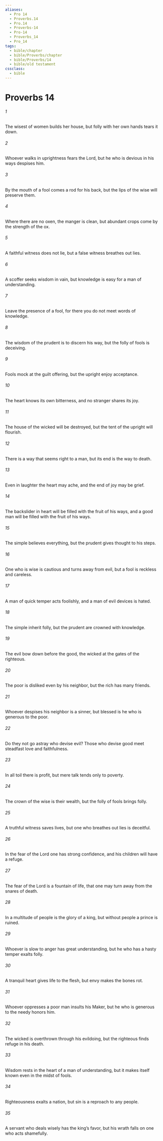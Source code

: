 ```yaml
---
aliases:
  - Pro 14
  - Proverbs.14
  - Pro.14
  - Proverbs-14
  - Pro-14
  - Proverbs_14
  - Pro_14
tags:
  - bible/chapter
  - bible/Proverbs/chapter
  - bible/Proverbs/14
  - bible/old testament
cssclass:
  - bible
---
```


# Proverbs 14

###### 1
The wisest of women builds her house, but folly with her own hands tears it down.
###### 2
Whoever walks in uprightness fears the Lord, but he who is devious in his ways despises him.
###### 3
By the mouth of a fool comes a rod for his back,   but the lips of the wise will preserve them.
###### 4
Where there are no oxen, the manger is clean, but abundant crops come by the strength of the ox.
###### 5
A faithful witness does not lie, but a false witness breathes out lies.
###### 6
A scoffer seeks wisdom in vain, but knowledge is easy for a man of understanding.
###### 7
Leave the presence of a fool, for there you do not meet words of knowledge.
###### 8
The wisdom of the prudent is to discern his way, but the folly of fools is deceiving.
###### 9
Fools mock at the guilt offering, but the upright enjoy acceptance.
###### 10
The heart knows its own bitterness, and no stranger shares its joy.
###### 11
The house of the wicked will be destroyed, but the tent of the upright will flourish.
###### 12
There is a way that seems right to a man, but its end is the way to death.
###### 13
Even in laughter the heart may ache, and the end of joy may be grief.
###### 14
The backslider in heart will be filled with the fruit of his ways, and a good man will be filled with the fruit of his ways.
###### 15
The simple believes everything, but the prudent gives thought to his steps.
###### 16
One who is wise is cautious and turns away from evil, but a fool is reckless and careless.
###### 17
A man of quick temper acts foolishly, and a man of evil devices is hated.
###### 18
The simple inherit folly, but the prudent are crowned with knowledge.
###### 19
The evil bow down before the good, the wicked at the gates of the righteous.
###### 20
The poor is disliked even by his neighbor,   but the rich has many friends.
###### 21
Whoever despises his neighbor is a sinner, but blessed is he who is generous to the poor.
###### 22
Do they not go astray who devise evil? Those who devise good meet  steadfast love and faithfulness.
###### 23
In all toil there is profit, but mere talk tends only to poverty.
###### 24
The crown of the wise is their wealth, but the folly of fools brings folly.
###### 25
A truthful witness saves lives, but one who breathes out lies is deceitful.
###### 26
In the fear of the Lord one has strong confidence, and his children will have a refuge.
###### 27
The fear of the Lord is a fountain of life, that one may turn away from the snares of death.
###### 28
In a multitude of people is the glory of a king, but without people a prince is ruined.
###### 29
Whoever is slow to anger has great understanding, but he who has a hasty temper exalts folly.
###### 30
A tranquil heart gives life to the flesh, but envy makes the bones rot.
###### 31
Whoever oppresses a poor man insults his Maker,   but he who is generous to the needy honors him.
###### 32
The wicked is overthrown through his evildoing, but the righteous finds refuge in his death.
###### 33
Wisdom rests in the heart of a man of understanding, but it makes itself known even in the midst of fools.
###### 34
Righteousness exalts a nation, but sin is a reproach to any people.
###### 35
A servant who deals wisely has the king’s favor, but his wrath falls on one who acts shamefully.


